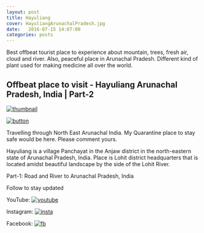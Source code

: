 ```yaml
---
layout: post
title: Hayuliang
cover: HayuliangArunachalPradesh.jpg
date:   2016-07-15 14:07:00
categories: posts
---
```


Best offbeat tourist place to experience about mountain, trees, fresh air, cloud and river. Also, peaceful place in Arunachal Pradesh. Different kind of plant used for making medicine all over the world.
## Offbeat place to visit - Hayuliang Arunachal Pradesh, India | Part-2
[![thumbnail](https://heartstchr.github.io/blog/assets/images/HayuliangArunachalPradesh.jpg )](https://youtu.be/6l9vKv89QzU "thumbnail")

[![button](https://heartstchr.github.io/blog/assets/images/button.png)](https://www.youtube.com/c/JiwanGhosal/?sub_confirmation=1 "button") 

Travelling through North East Arunachal India. My Quarantine place to stay safe would be here. Please comment yours.

Hayuliang is a village Panchayat in the Anjaw district in the north-eastern state of Arunachal Pradesh, India. Place is Lohit district headquarters that is located amidst beautiful landscape by the side of the Lohit River.

Part-1: Road and River to Arunachal Pradesh, India

Follow to stay updated

YouTube: [![youtube](https://heartstchr.github.io/blog/assets/images/logo.jpg)](https://www.youtube.com/c/JiwanGhosal "youtube")

Instagram: [![insta](https://heartstchr.github.io/blog/assets/images/insta.png)](https://www.instagram.com/stchr_heart/ "insta") 

Facebook: [![fb](https://heartstchr.github.io/blog/assets/images/fb.png)](https://www.facebook.com/jiwan.ghosal/ "fb")